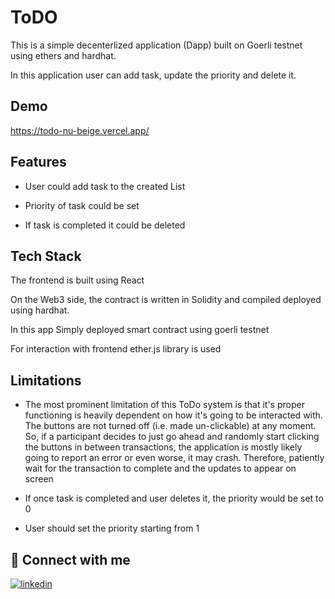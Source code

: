 
# ToDO

This is a simple decenterlized application (Dapp) built on Goerli testnet using ethers and hardhat. 

In this application user can add task, update the priority and delete it.


## Demo

https://todo-nu-beige.vercel.app/


## Features

- User could add task to the created List 

- Priority of task could be set

- If task is completed it could be deleted
## Tech Stack
The frontend is built using React

On the Web3 side, the contract is written in Solidity and compiled deployed using hardhat. 

In this app Simply deployed smart contract using goerli testnet

For interaction with frontend ether.js library is used
## Limitations

- The most prominent limitation of this ToDo system is that it's proper functioning is heavily dependent on how it's going to be interacted with. The buttons are not turned off (i.e. made un-clickable) at any moment. So, if a participant decides to just go ahead and randomly start clicking the buttons in between transactions, the application is mostly likely going to report an error or even worse, it may crash. Therefore, patiently wait for the transaction to complete and the updates to appear on screen

- If once task is completed and user deletes it, the priority would be set to 0
 
- User should set the priority starting from 1


 
## 🔗 Connect with me
[![linkedin](https://img.shields.io/badge/linkedin-0A66C2?style=for-the-badge&logo=linkedin&logoColor=white)](https://www.linkedin.com/in/shubham-garg-6232181b8/)


